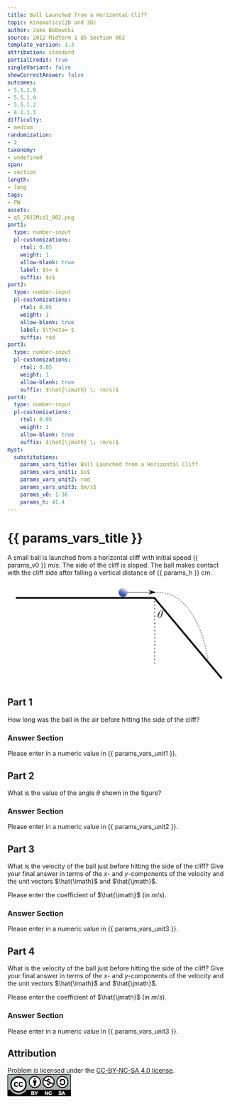 ```yaml
---
title: Ball Launched from a Horizontal Cliff
topic: Kinematics(2D and 3D)
author: Jake Bobowski
source: 2012 Midterm 1 Q5 Section 002
template_version: 1.3
attribution: standard
partialCredit: true
singleVariant: false
showCorrectAnswer: false
outcomes:
- 5.1.1.0
- 5.5.1.0
- 5.5.1.2
- 4.1.1.1
difficulty:
- medium
randomization:
- 2
taxonomy:
- undefined
span:
- section
length:
- long
tags:
- PW
assets:
- q5_2012Mid1_002.png
part1:
  type: number-input
  pl-customizations:
    rtol: 0.05
    weight: 1
    allow-blank: true
    label: $t= $
    suffix: $s$
part2:
  type: number-input
  pl-customizations:
    rtol: 0.05
    weight: 1
    allow-blank: true
    label: $\theta= $
    suffix: rad
part3:
  type: number-input
  pl-customizations:
    rtol: 0.05
    weight: 1
    allow-blank: true
    suffix: $\hat{\imath} \; (m/s)$
part4:
  type: number-input
  pl-customizations:
    rtol: 0.05
    weight: 1
    allow-blank: true
    suffix: $\hat{\jmath} \; (m/s)$
myst:
  substitutions:
    params_vars_title: Ball Launched from a Horizontal Cliff
    params_vars_unit1: $s$
    params_vars_unit2: rad
    params_vars_unit3: $m/s$
    params_v0: 1.36
    params_h: 41.4
---
```

# {{ params_vars_title }}
A small ball is launched from a horizontal cliff with initial speed {{ params_v0 }} $m/s$. The side of the cliff is sloped. The ball makes contact with the cliff side after falling a vertical distance of {{ params_h }} cm.

<img src="q5_2012Mid1_002.png" alt ="Figure of a ball launched from a horizontal cliff with a sloped side. Theta is the angle between the sloped side and the vertical line going through the point where the slope starts.">

## Part 1

How long was the ball in the air before hitting the side of the cliff?

### Answer Section

Please enter in a numeric value in {{ params_vars_unit1 }}.

## Part 2

What is the value of the angle $\theta$ shown in the figure?

### Answer Section

Please enter in a numeric value in {{ params_vars_unit2 }}.

## Part 3

What is the velocity of the ball just before hitting the side of the cliff? Give your final answer in terms of the $x$- and $y$-components of the velocity and the unit vectors $\hat{\imath}$ and $\hat{\jmath}$.

Please enter the coefficient of $\hat{\imath}$ (in $m/s$).

### Answer Section

Please enter in a numeric value in {{ params_vars_unit3 }}.

## Part 4

What is the velocity of the ball just before hitting the side of the cliff? Give your final answer in terms of the $x$- and $y$-components of the velocity and the unit vectors $\hat{\imath}$ and $\hat{\jmath}$.

Please enter the coefficient of $\hat{\jmath}$ (in $m/s$).

### Answer Section

Please enter in a numeric value in {{ params_vars_unit3 }}.

## Attribution

Problem is licensed under the [CC-BY-NC-SA 4.0 license](https://creativecommons.org/licenses/by-nc-sa/4.0/).<br> ![The Creative Commons 4.0 license requiring attribution-BY, non-commercial-NC, and share-alike-SA license.](https://raw.githubusercontent.com/firasm/bits/master/by-nc-sa.png)